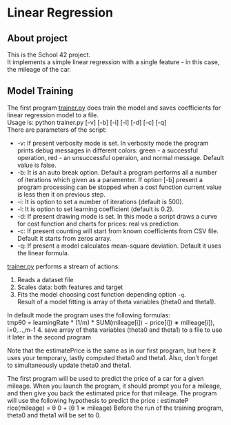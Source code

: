 # Linear Regression 

## About project
This is the School 42 project.  
It implements a simple linear regression with a single feature - in this case, the mileage of the car.

## Model Training

The first program [trainer.py](https://github.com/DmitryOstroushko/Linear-Regression/blob/master/trainer.py) does train the model and saves coefficients for linear regression model to a file.  
Usage is: python trainer.py [-v] [-b] [-i] [-l] [-d] [-c] [-q]  
There are parameters of the script:  
* -v: If present verbosity mode is set. In verbosity mode the program prints debug messages in different colors: green - a successful operation, red - an unsuccessful operaion, and normal message. Default value is false.  
* -b: It is an auto break option. Default a program performs all a number of iterations which given as a paramenter. If option [-b] present a program processing can be stopped when a cost function current value is less then it on previous step.  
* -i: It is option to set a number of iterations (default is 500).  
* -l: It is option to set learning coefficient (default is 0.2).  
* -d: If present drawing mode is set. In this mode a script draws a curve for cost function and charts for prices: real vs prediction.  
* -c: If present counting will start from known coefficients from CSV file. Default it starts from zeros array.  
* -q: If present a model calculates mean-square deviation. Default it uses the linear formula.  

[trainer.py](https://github.com/DmitryOstroushko/Linear-Regression/blob/master/trainer.py) performs a stream of actions:
1. Reads a dataset file
2. Scales data: both features and target
3. Fits the model choosing cost function depending option `-q`.  
Result of a model fitting is array of theta variables (theta0 and theta1).  

  In default mode the program uses the following formulas:  
      tmpθ0 = learningRate * (1/m) * SUM(mileage[i]) − price[i]) ∗ milleage[i]), i=0,...,m-1
4. save array of theta variables (theta0 and theta1) to a file to use it later in the second program

Note that the estimatePrice is the same as in our first program, but here it uses
your temporary, lastly computed theta0 and theta1.
Also, don’t forget to simultaneously update theta0 and theta1.




The first program will be used to predict the price of a car for a given mileage.
When you launch the program, it should prompt you for a mileage, and then give
you back the estimated price for that mileage. The program will use the following
hypothesis to predict the price :
estimateP rice(mileage) = θ 0 + (θ 1 ∗ mileage)
Before the run of the training program, theta0 and theta1 will be set to 0.


